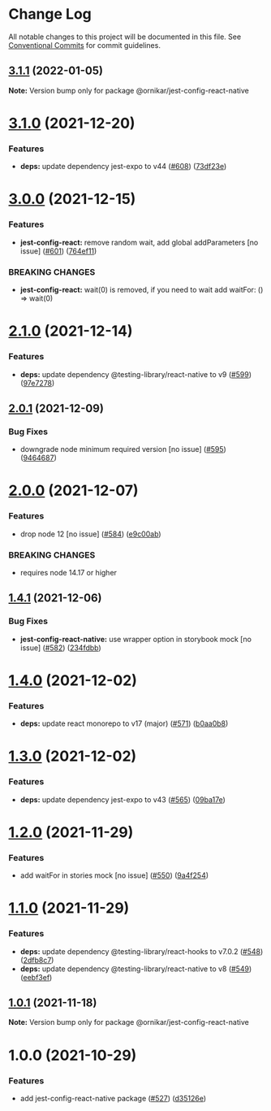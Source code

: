 # Change Log

All notable changes to this project will be documented in this file.
See [Conventional Commits](https://conventionalcommits.org) for commit guidelines.

## [3.1.1](https://github.com/ornikar/shared-configs/compare/@ornikar/jest-config-react-native@3.1.0...@ornikar/jest-config-react-native@3.1.1) (2022-01-05)

**Note:** Version bump only for package @ornikar/jest-config-react-native





# [3.1.0](https://github.com/ornikar/shared-configs/compare/@ornikar/jest-config-react-native@3.0.0...@ornikar/jest-config-react-native@3.1.0) (2021-12-20)


### Features

* **deps:** update dependency jest-expo to v44 ([#608](https://github.com/ornikar/shared-configs/issues/608)) ([73df23e](https://github.com/ornikar/shared-configs/commit/73df23e2f832cc6323fd4b5dd1c812fc8a5ec9c8))





# [3.0.0](https://github.com/ornikar/shared-configs/compare/@ornikar/jest-config-react-native@2.1.0...@ornikar/jest-config-react-native@3.0.0) (2021-12-15)


### Features

* **jest-config-react:** remove random wait, add global addParameters [no issue] ([#601](https://github.com/ornikar/shared-configs/issues/601)) ([764ef11](https://github.com/ornikar/shared-configs/commit/764ef11d9bd29e309438040e06fbdf4f9f6a2e9e))


### BREAKING CHANGES

* **jest-config-react:** wait(0) is removed, if you need to wait add waitFor: () => wait(0) 





# [2.1.0](https://github.com/ornikar/shared-configs/compare/@ornikar/jest-config-react-native@2.0.1...@ornikar/jest-config-react-native@2.1.0) (2021-12-14)


### Features

* **deps:** update dependency @testing-library/react-native to v9 ([#599](https://github.com/ornikar/shared-configs/issues/599)) ([97e7278](https://github.com/ornikar/shared-configs/commit/97e72787fc6301146523b9a373ed8cfedcfc40ad))





## [2.0.1](https://github.com/ornikar/shared-configs/compare/@ornikar/jest-config-react-native@2.0.0...@ornikar/jest-config-react-native@2.0.1) (2021-12-09)


### Bug Fixes

* downgrade node minimum required version [no issue] ([#595](https://github.com/ornikar/shared-configs/issues/595)) ([9464687](https://github.com/ornikar/shared-configs/commit/9464687f55aed4a2e683f5d3b992300d000a2b30))





# [2.0.0](https://github.com/ornikar/shared-configs/compare/@ornikar/jest-config-react-native@1.4.1...@ornikar/jest-config-react-native@2.0.0) (2021-12-07)


### Features

* drop node 12 [no issue] ([#584](https://github.com/ornikar/shared-configs/issues/584)) ([e9c00ab](https://github.com/ornikar/shared-configs/commit/e9c00abb5ed3a9c60993b6c652566dd7e71a97e1))


### BREAKING CHANGES

* requires node 14.17 or higher 





## [1.4.1](https://github.com/ornikar/shared-configs/compare/@ornikar/jest-config-react-native@1.4.0...@ornikar/jest-config-react-native@1.4.1) (2021-12-06)


### Bug Fixes

* **jest-config-react-native:** use wrapper option in storybook mock [no issue] ([#582](https://github.com/ornikar/shared-configs/issues/582)) ([234fdbb](https://github.com/ornikar/shared-configs/commit/234fdbb301c5e8f56ea2ef9e27623b004d2a9ae0))





# [1.4.0](https://github.com/ornikar/shared-configs/compare/@ornikar/jest-config-react-native@1.3.0...@ornikar/jest-config-react-native@1.4.0) (2021-12-02)


### Features

* **deps:** update react monorepo to v17 (major) ([#571](https://github.com/ornikar/shared-configs/issues/571)) ([b0aa0b8](https://github.com/ornikar/shared-configs/commit/b0aa0b8138978d6722c8a5ff5374d200f4cdd099))





# [1.3.0](https://github.com/ornikar/shared-configs/compare/@ornikar/jest-config-react-native@1.2.0...@ornikar/jest-config-react-native@1.3.0) (2021-12-02)


### Features

* **deps:** update dependency jest-expo to v43 ([#565](https://github.com/ornikar/shared-configs/issues/565)) ([09ba17e](https://github.com/ornikar/shared-configs/commit/09ba17eca1dfecda271d772e0d3d938e080fe0c1))





# [1.2.0](https://github.com/ornikar/shared-configs/compare/@ornikar/jest-config-react-native@1.1.0...@ornikar/jest-config-react-native@1.2.0) (2021-11-29)


### Features

* add waitFor in stories mock [no issue] ([#550](https://github.com/ornikar/shared-configs/issues/550)) ([9a4f254](https://github.com/ornikar/shared-configs/commit/9a4f25431cf556099b6c48dd52670937526c19b7))





# [1.1.0](https://github.com/ornikar/shared-configs/compare/@ornikar/jest-config-react-native@1.0.1...@ornikar/jest-config-react-native@1.1.0) (2021-11-29)


### Features

* **deps:** update dependency @testing-library/react-hooks to v7.0.2 ([#548](https://github.com/ornikar/shared-configs/issues/548)) ([2dfb8c7](https://github.com/ornikar/shared-configs/commit/2dfb8c79b31ad4211cd2a41fc31c432b39b1de3b))
* **deps:** update dependency @testing-library/react-native to v8 ([#549](https://github.com/ornikar/shared-configs/issues/549)) ([eebf3ef](https://github.com/ornikar/shared-configs/commit/eebf3ef93d92b4729dd2e80358c98ed13d9ee0e8))





## [1.0.1](https://github.com/ornikar/shared-configs/compare/@ornikar/jest-config-react-native@1.0.0...@ornikar/jest-config-react-native@1.0.1) (2021-11-18)

**Note:** Version bump only for package @ornikar/jest-config-react-native





# 1.0.0 (2021-10-29)


### Features

* add jest-config-react-native package ([#527](https://github.com/ornikar/shared-configs/issues/527)) ([d35126e](https://github.com/ornikar/shared-configs/commit/d35126e2fd43eb728129b096db54094370bfd8b5))

